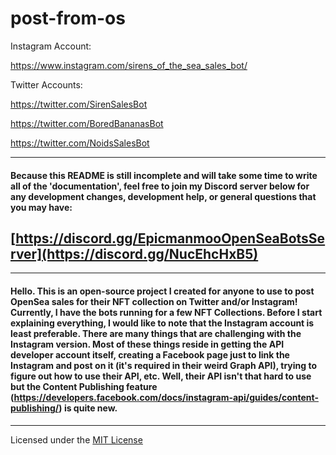 # post-from-os

Instagram Account: 

https://www.instagram.com/sirens_of_the_sea_sales_bot/

Twitter Accounts: 

https://twitter.com/SirenSalesBot

https://twitter.com/BoredBananasBot

https://twitter.com/NoidsSalesBot

---

#### Because this README is still incomplete and will take some time to write all of the 'documentation', feel free to join my Discord server below for any development changes, development help, or general questions that you may have:

## [https://discord.gg/EpicmanmooOpenSeaBotsServer](https://discord.gg/NucEhcHxB5)

---

#### Hello. This is an open-source project I created for anyone to use to post OpenSea sales for their NFT collection on Twitter and/or Instagram! Currently, I have the bots running for a few NFT Collections. Before I start explaining everything, I would like to note that the Instagram account is least preferable. There are many things that are challenging with the Instagram version. Most of these things reside in getting the API developer account itself, creating a Facebook page just to link the Instagram and post on it (it's required in their weird Graph API), trying to figure out how to use their API, etc. Well, their API isn't that hard to use but the Content Publishing feature (https://developers.facebook.com/docs/instagram-api/guides/content-publishing/) is quite new.

---

Licensed under the [MIT License](LICENSE)
